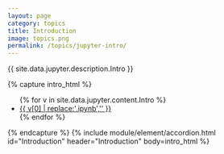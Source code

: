 ```yaml
---
layout: page
category: topics
title: Introduction 
image: topics.png
permalink: /topics/jupyter-intro/
---
```


<p>{{ site.data.jupyter.description.Intro }}</p>
{% capture intro_html %}
<ul>
{% for v in site.data.jupyter.content.Intro %}
<li><a href="{{ site.data.jupyter.url }}/{{ v[1] }}">{{ v[0] | replace:'.ipynb','' }}</a></li>
{% endfor %}
</ul>
{% endcapture %}
{% include module/element/accordion.html id="Introduction" header="Introduction" body=intro_html %}